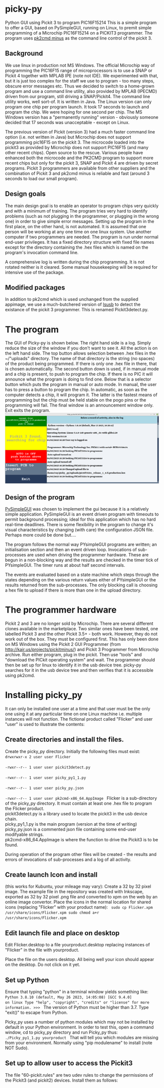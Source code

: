 # picky-py
 Python GUI using Pickit 3 to program PIC16F15214
 This is a simple program to offer a GUI, based on PySimpleGUI, running on Linux, to premit simple programming of a Microchip PIC16F15214 on a PICKIT3 programmer.
 The program uses [pk2cmd minus](http://kair.us/projects/pickitminus/) as the command line control of the pickit 3.
 
 ## Background
 
 We use linux in production not MS Windows. The official Microchip way of programming the PIC16F15 range of microprocessors is to use a SNAP or Pickit 4 together with MPLAB IPE (note not IDE). We experimented with that, but it is just too complex for the staff we use to program - too many steps, obscure error messages etc. Thus we decided to switch to a home-grown program and use a command line utility, also provided by MPLAB (IPECMD) driven from our program, still driving a SNAP/Pickit4. The command line utility works, well sort-of. It is written in Java. The Linux version can only program one chip per program launch. It took 17 seconds to launch and program the chip. We were hoping for one second per chip.  The MS Windows version has a "permanently running" version - obviously someone decided that 17 seconds was unacceptable - except on Linux.

 The previous version of Pickit (version 3) had a much faster command line option (i.e. not written in Java) but Microchip does not support programming pic16F15 on the pickit 3. The microcode loaded into the pickit3 as provided by Microchip does not support PIC16F15 (and many other recent chips). Open source to the rescue. Various people have enhanced both the microcode and the PK2CMD program to support more recent chips but only for the pickit 3, SNAP and Pickit 4 are driven by secret programs. Pickit 3 programmers are available from other suppliers and the combination of Pickit 3 and pk2cmd minus is reliable and fast (around 3 seconds to load our small program).
 
## Design goals

The main design goal is to enable an operator to program chips very quickly and with a minimum of training. The program tries very hard to identify problems (such as not plugging in the programmer, or plugging in the wrong one) in order to give simple error messages. Setting up the program in the first place, on the other hand, is not automated. It is assumed that one person will be working at any one time on one linux system. Use another computer if two programmers are needed. The program is run under normal end-user privileges. It has a fixed directory structure with fixed file names except for the directory containing the .hex files which is named on the program's invocation command line.

A comprehensive log is written during the chip programming. It is not rotated neither is it cleared. Some manual housekeeping will be required for intensive use of the package.
 
## Modified packages

 In addition to pk2cmd which is used unchanged from the supplied appimage, we use a much-butchered version of [lsusb](https://github.com/gregkh/usbutils/blob/master/lsusb.py.in) to detect the existance of the pickit 3 programmer. This is renamed Pickit3detect.py.
 
# The program

The GUI of Picky-py is shown below. The right hand side is a log. Simply reduce the size of the window if you don't want to see it. All the action is on the left hand side. The top button allows selection between .hex files in the ~/"uploads" directory. The name of that directory is the string (no spaces) of the product being programmed. If there is only one .hex file in there, that is chosen automatically. The second button down is used, if in manual mode and a chip is present, to push to program the chip. If there is no PIC it will announce what the program is doing to find one. Below that is a selector button which puts the program in manual or auto mode. In manual, the user has to press a button to program the chip. In automatic, as soon as the computer detects a chip, it will program it. The latter is the fastest means of programming but the chip must be held stable on the pogo pins or the programming will fail. The final window is an announcement window only. Exit exits the program.
![The GUI of Picky-py](picky_py.png)

## Design of the program

[PySimpleGUI](https://www.pysimplegui.org) was chosen to implement the gui because it is a relatively simple application. PySimpleGUI is an event driven program with timeouts to permit background processing; ideal for this application which has no hard real-time deadlines. There is some flexibility in the program to change it's visual characteristics by changing (with care) the configuration JSON file. Perhaps more could be done but....

The program follows the normal way PYsimpleGUI programs are written; an initialisation section and then an event driven loop.  Invocations of sub-processes are used when driving the programmer hardware. These are begun in a non-blocking way and the results are checked in the timer tick of PYsimpleGUI. The timer runs at about half second intervals.

The events are evaluated based on a state machine which steps through the states depending on the various return values either of PYsimpleGUI or the results returned from the sub-processes. The only blocking call is choosing a hex file to upload if there is more than one in the upload directory.

# The programmer hardware

Pickit 2 and 3 are no longer sold by Microchip. There are several different clones available in the marketplace. Two similar ones have been tested, one labelled Pickit 3 and the other Pickit 3.5+ - both work. However, they do not work out of the box. They must be configured first. This has only been done on MS Windows using the Pickit 2 GUI Programmer (from http://kair.us/projects/pickitminus/) and Pickit 3 Programmer from Microchip archive.  Run either program, plug in the pickit. Then use "tools" and "download the PICkit operating system" and wait. The programmer should then be set up for linux to identify it in the usb device tree. picky-py searches for it in the usb device tree and then verifies that it is accessible using pk2cmd.

# Installing picky_py

It can only be installed one user at a time and that user must be the only one using it at any particular time on one Linux machine i.e. multiple instances will not function.
 The fictional product called "Flicker" and user "user" is used to illustrate the contents:

## Create directories and install the files.

Create the picky_py directory. Initially the following files must exist:
<code>
drwxrwxr-x 2  user user   Flicker                       
-rwxr--r-- 1  user user   pickit3detect.py      
-rwxr--r-- 1  user user   picky_py1_1.py        
-rwxr--r-- 1  user user   picky_py.json         
-rwxr--r-- 1  user user   pk2cmd-x86_64.AppImage
</code>
Flicker is a sub-directory of the picky_py directory. It must contain at least one .hex file to program the Flicker product.  
pickit3detect.py is a library used to locate the pickit3 in the usb device chain.   
picky_py1_1.py is the main program (version at the time of writing)    
picky_py.json is a commented json file containing some end-user modifyable strings.   
pk2cmd-x86_64.AppImage is where the function to drive the Pickit3 is to be found.   

During operation of the program other files will be created - the results and errors of invocations of sub-processes and a log of all activity.

## Create launch Icon and install

(this works for Kubuntu, your mileage may vary): Create a 32 by 32 pixel image. The example file in the repository was
created with Inkscape, exported as 32 by 32 pixel .png file and converted to xpm on the web by an online image convertor.
Place the icons in the normal location for shared icons (replacing "Flicker" with your product name):
<code>
sudo cp Flicker.xpm /usr/share/icons/Flicker.xpm
sudo chmod a+r /usr/share/icons/Flicker.xpm
</code>

## Edit launch file and place on desktop

Edit Flicker.desktop to a file yourproduct.desktop replacing instances of "Flicker" in the file with yourproduct.

Place the file on the users desktop. All being well your icon should appear on the desktop. Do not click on it yet.

## Set up Python

Ensure that typing "python" in a terminal window yields something like:
<code>
 Python 3.8.10 (default, May 26 2023, 14:05:08) 
[GCC 9.4.0] on linux
Type "help", "copyright", "credits" or "license" for more information.
\>\>\> 
</code>
The version of Python must be higher than 3.7. Type "exit()<cr>" to escape from Python.

Picky_py uses a number of python modules which may not be installed by default in your Python environment.
 In order to test this, open a command window, cd to picky_py directory and run Picky_py thus:
 <code>
 ./Picky_py1_1.py yourproduct
 </code>
 That will tell you which modules are missing from your environment. Normally using "pip modulename" to install (note NOT Sudo).
 
 ## Set up to allow user to access the Pickit3
 
 The file "60-pickit.rules" are two udev rules to change the permissions of the Pickit3 (and pickit2) devices.
 Install them as follows:


## 


